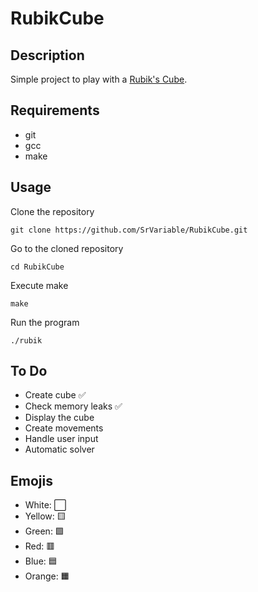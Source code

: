 # RubikCube

## Description

Simple project to play with a [Rubik's Cube](https://en.wikipedia.org/wiki/Rubik%27s_Cube).

## Requirements

- git
- gcc
- make

## Usage

Clone the repository

```Shell
git clone https://github.com/SrVariable/RubikCube.git
```

Go to the cloned repository
```Shell
cd RubikCube
```

Execute make

```Shell
make
```

Run the program

```Shell
./rubik
```

## To Do

- Create cube ✅
- Check memory leaks ✅
- Display the cube
- Create movements
- Handle user input
- Automatic solver

## Emojis

- White: ⬜
- Yellow: 🟨
- Green: 🟩
- Red: 🟥
- Blue: 🟦
- Orange: 🟧
